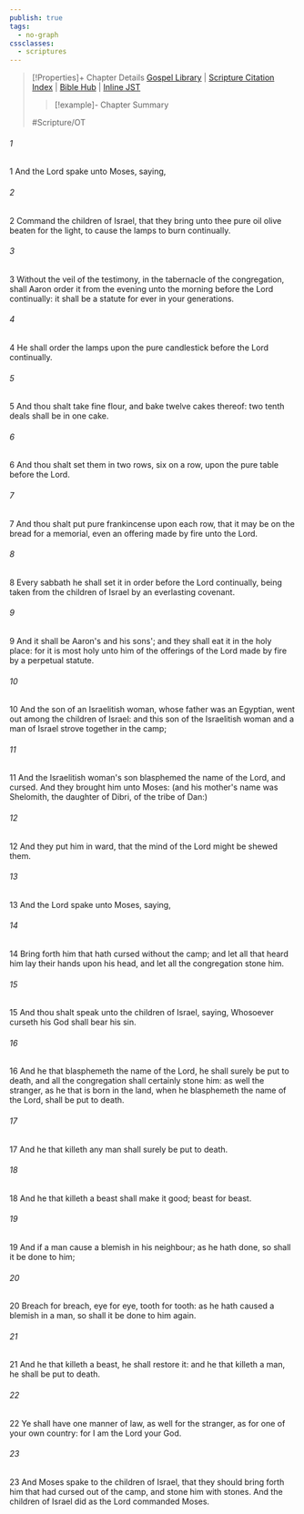 ```yaml
---
publish: true
tags:
  - no-graph
cssclasses:
  - scriptures
---
```

>[!Properties]+ Chapter Details
>[Gospel Library](https://churchofjesuschrist.org/study/scriptures/ot/lev/24?lang=eng)    |    [Scripture Citation Index](https://scriptures.byu.edu/#06718::c06718)    |    [Bible Hub](https://biblehub.com/leviticus/24.htm)    |    [Inline JST](https://scripturetoolbox.com/html/ic/Leviticus/24.html)
>>[!example]- Chapter Summary
>> 
> 
>
>#Scripture/OT
###### 1
1 And the Lord spake unto Moses, saying,
###### 2
2 Command the children of Israel, that they bring unto thee pure oil olive beaten for the light, to cause the lamps to burn continually.
###### 3
3 Without the veil of the testimony, in the tabernacle of the congregation, shall Aaron order it from the evening unto the morning before the Lord continually: it shall be a statute for ever in your generations.
###### 4
4 He shall order the lamps upon the pure candlestick before the Lord continually.
###### 5
5 And thou shalt take fine flour, and bake twelve cakes thereof: two tenth deals shall be in one cake.
###### 6
6 And thou shalt set them in two rows, six on a row, upon the pure table before the Lord.
###### 7
7 And thou shalt put pure frankincense upon each row, that it may be on the bread for a memorial, even an offering made by fire unto the Lord.
###### 8
8 Every sabbath he shall set it in order before the Lord continually, being taken from the children of Israel by an everlasting covenant.
###### 9
9 And it shall be Aaron's and his sons'; and they shall eat it in the holy place: for it is most holy unto him of the offerings of the Lord made by fire by a perpetual statute.
###### 10
10 And the son of an Israelitish woman, whose father was an Egyptian, went out among the children of Israel: and this son of the Israelitish woman and a man of Israel strove together in the camp;
###### 11
11 And the Israelitish woman's son blasphemed the name of the Lord, and cursed. And they brought him unto Moses: (and his mother's name was Shelomith, the daughter of Dibri, of the tribe of Dan:)
###### 12
12 And they put him in ward, that the mind of the Lord might be shewed them.
###### 13
13 And the Lord spake unto Moses, saying,
###### 14
14 Bring forth him that hath cursed without the camp; and let all that heard him lay their hands upon his head, and let all the congregation stone him.
###### 15
15 And thou shalt speak unto the children of Israel, saying, Whosoever curseth his God shall bear his sin.
###### 16
16 And he that blasphemeth the name of the Lord, he shall surely be put to death, and all the congregation shall certainly stone him: as well the stranger, as he that is born in the land, when he blasphemeth the name of the Lord, shall be put to death.
###### 17
17 And he that killeth any man shall surely be put to death.
###### 18
18 And he that killeth a beast shall make it good; beast for beast.
###### 19
19 And if a man cause a blemish in his neighbour; as he hath done, so shall it be done to him;
###### 20
20 Breach for breach, eye for eye, tooth for tooth: as he hath caused a blemish in a man, so shall it be done to him again.
###### 21
21 And he that killeth a beast, he shall restore it: and he that killeth a man, he shall be put to death.
###### 22
22 Ye shall have one manner of law, as well for the stranger, as for one of your own country: for I am the Lord your God.
###### 23
23 And Moses spake to the children of Israel, that they should bring forth him that had cursed out of the camp, and stone him with stones. And the children of Israel did as the Lord commanded Moses.
